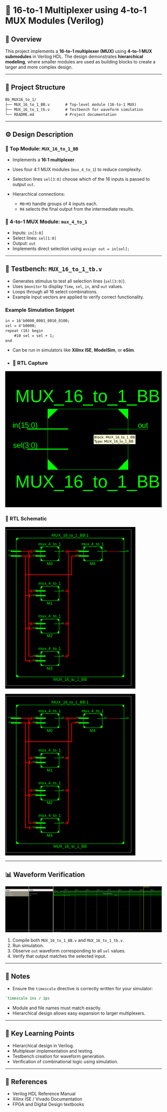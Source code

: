 # 🔀 16-to-1 Multiplexer using 4-to-1 MUX Modules (Verilog)

## 📘 Overview

This project implements a **16-to-1 multiplexer (MUX)** using **4-to-1 MUX submodules** in Verilog HDL. The design demonstrates **hierarchical modeling**, where smaller modules are used as building blocks to create a larger and more complex design.

---

## 🧩 Project Structure

```
Bb_MUX16_to_1/
├── MUX_16_to_1_BB.v       # Top-level module (16-to-1 MUX)
├── MUX_16_to_1_tb.v       # Testbench for waveform simulation
└── README.md              # Project documentation
```

---

## ⚙️ Design Description

### 🧠 Top Module: `MUX_16_to_1_BB`

* Implements a **16:1 multiplexer**.
* Uses four 4:1 MUX modules (`mux_4_to_1`) to reduce complexity.
* Selection lines `sel[3:0]` choose which of the 16 inputs is passed to output `out`.
* Hierarchical connections:

  * `M0`–`M3` handle groups of 4 inputs each.
  * `M4` selects the final output from the intermediate results.

### 🔹 4-to-1 MUX Module: `mux_4_to_1`

* Inputs: `in[3:0]`
* Select lines: `sel[1:0]`
* Output: `out`
* Implements direct selection using `assign out = in[sel];`

---

## 🧪 Testbench: `MUX_16_to_1_tb.v`

* Generates stimulus to test all selection lines (`sel[3:0]`).
* Uses `$monitor` to display `Time`, `sel`, `in`, and `out` values.
* Loops through all 16 select combinations.
* Example input vectors are applied to verify correct functionality.

### Example Simulation Snippet

```
in = 16'b0000_0001_0010_0100;
sel = 4'b0000;
repeat (16) begin
    #10 sel = sel + 1;
end
```

* Can be run in simulators like **Xilinx ISE**, **ModelSim**, or **eSim**.

* ### 🔸 RTL Capture

![Output Capture](MUS_Schematic.PNG)

### 🔸 RTL Schematic 

![Output Capture](MUX_2_SCh.PNG)



![Output Capture](MUX_2_Sch.PNG)

---

## 📊 Waveform Verification
![Simulation_Waveform](Waveform.PNG)

1. Compile both `MUX_16_to_1_BB.v` and `MUX_16_to_1_tb.v`.
2. Run simulation.
3. Observe `out` waveform corresponding to all `sel` values.
4. Verify that output matches the selected input.

---

## 📝 Notes

* Ensure the `timescale` directive is correctly written for your simulator:

```verilog
`timescale 1ns / 1ps
```

* Module and file names must match exactly.
* Hierarchical design allows easy expansion to larger multiplexers.

---

## 🎯 Key Learning Points

* Hierarchical design in Verilog.
* Multiplexer implementation and testing.
* Testbench creation for waveform generation.
* Verification of combinational logic using simulation.

---

## 📂 References

* Verilog HDL Reference Manual
* Xilinx ISE / Vivado Documentation
* FPGA and Digital Design textbooks
